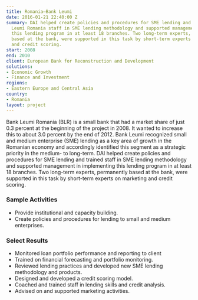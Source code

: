 ```yaml
---
title: Romania—Bank Leumi
date: 2016-01-21 22:40:00 Z
summary: DAI helped create policies and procedures for SME lending and trained Bank
  Leumi Romania staff in SME lending methodology and supported management in implementing
  this lending program in at least 18 branches. Two long-term experts, permanently
  based at the bank, were supported in this task by short-term experts on marketing
  and credit scoring.
start: 2008
end: 2010
client: European Bank for Reconstruction and Development
solutions:
- Economic Growth
- Finance and Investment
regions:
- Eastern Europe and Central Asia
country:
- Romania
layout: project
---
```


Bank Leumi Romania (BLR) is a small bank that had a market share of just 0.3 percent at the beginning of the project in 2008. It wanted to increase this to about 3.0 percent by the end of 2012. Bank Leumi recognized small and medium enterprise (SME) lending as a key area of growth in the Romanian economy and accordingly identified this segment as a strategic priority in the medium- to long-term. DAI helped create policies and procedures for SME lending and trained staff in SME lending methodology and supported management in implementing this lending program in at least 18 branches. Two long-term experts, permanently based at the bank, were supported in this task by short-term experts on marketing and credit scoring.

### Sample Activities

* Provide institutional and capacity building.
* Create policies and procedures for lending to small and medium enterprises.

### Select Results

* Monitored loan portfolio performance and reporting to client
* Trained on financial forecasting and portfolio monitoring.
* Reviewed lending practices and developed new SME lending methodology and products.
* Designed and developed a credit scoring model.
* Coached and trained staff in lending skills and credit analysis.
* Advised on and supported marketing activities.